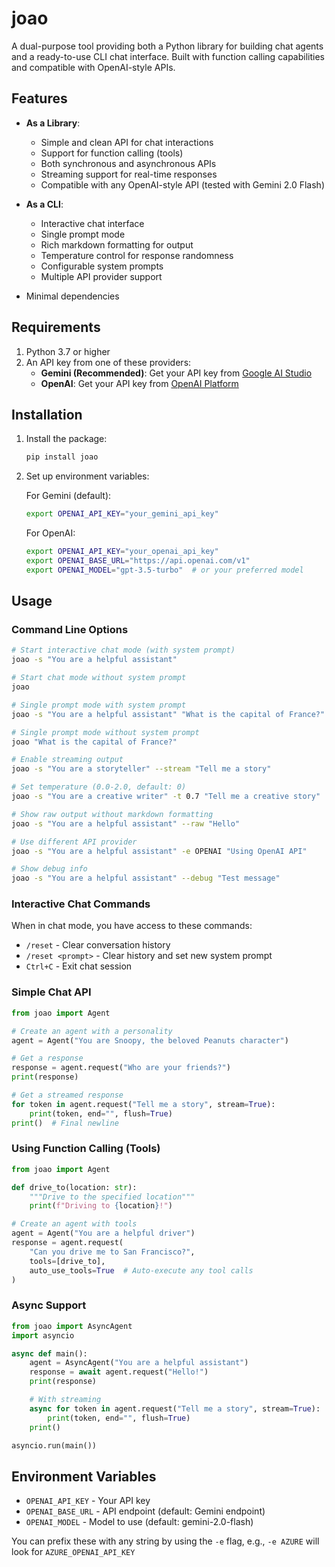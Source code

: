# joao

A dual-purpose tool providing both a Python library for building chat agents and a ready-to-use CLI chat interface. Built with function calling capabilities and compatible with OpenAI-style APIs.

## Features

- **As a Library**:
  - Simple and clean API for chat interactions
  - Support for function calling (tools)
  - Both synchronous and asynchronous APIs
  - Streaming support for real-time responses
  - Compatible with any OpenAI-style API (tested with Gemini 2.0 Flash)

- **As a CLI**:
  - Interactive chat interface
  - Single prompt mode
  - Rich markdown formatting for output
  - Temperature control for response randomness
  - Configurable system prompts
  - Multiple API provider support

- Minimal dependencies

## Requirements

1. Python 3.7 or higher
2. An API key from one of these providers:
   - **Gemini (Recommended)**: Get your API key from [Google AI Studio](https://makersuite.google.com/app/apikey)
   - **OpenAI**: Get your API key from [OpenAI Platform](https://platform.openai.com/api-keys)

## Installation

1. Install the package:
   ```bash
   pip install joao
   ```

2. Set up environment variables:

   For Gemini (default):
   ```bash
   export OPENAI_API_KEY="your_gemini_api_key"
   ```

   For OpenAI:
   ```bash
   export OPENAI_API_KEY="your_openai_api_key"
   export OPENAI_BASE_URL="https://api.openai.com/v1"
   export OPENAI_MODEL="gpt-3.5-turbo"  # or your preferred model
   ```

## Usage

### Command Line Options

```bash
# Start interactive chat mode (with system prompt)
joao -s "You are a helpful assistant"

# Start chat mode without system prompt
joao

# Single prompt mode with system prompt
joao -s "You are a helpful assistant" "What is the capital of France?"

# Single prompt mode without system prompt
joao "What is the capital of France?"

# Enable streaming output
joao -s "You are a storyteller" --stream "Tell me a story"

# Set temperature (0.0-2.0, default: 0)
joao -s "You are a creative writer" -t 0.7 "Tell me a creative story"

# Show raw output without markdown formatting
joao -s "You are a helpful assistant" --raw "Hello"

# Use different API provider
joao -s "You are a helpful assistant" -e OPENAI "Using OpenAI API"

# Show debug info
joao -s "You are a helpful assistant" --debug "Test message"
```

### Interactive Chat Commands

When in chat mode, you have access to these commands:
- `/reset` - Clear conversation history
- `/reset <prompt>` - Clear history and set new system prompt
- `Ctrl+C` - Exit chat session

### Simple Chat API

```python
from joao import Agent

# Create an agent with a personality
agent = Agent("You are Snoopy, the beloved Peanuts character")

# Get a response
response = agent.request("Who are your friends?")
print(response)

# Get a streamed response
for token in agent.request("Tell me a story", stream=True):
    print(token, end="", flush=True)
print()  # Final newline
```

### Using Function Calling (Tools)

```python
from joao import Agent

def drive_to(location: str):
    """Drive to the specified location"""
    print(f"Driving to {location}!")

# Create an agent with tools
agent = Agent("You are a helpful driver")
response = agent.request(
    "Can you drive me to San Francisco?", 
    tools=[drive_to],
    auto_use_tools=True  # Auto-execute any tool calls
)
```

### Async Support

```python
from joao import AsyncAgent
import asyncio

async def main():
    agent = AsyncAgent("You are a helpful assistant")
    response = await agent.request("Hello!")
    print(response)

    # With streaming
    async for token in agent.request("Tell me a story", stream=True):
        print(token, end="", flush=True)
    print()

asyncio.run(main())
```

## Environment Variables

- `OPENAI_API_KEY` - Your API key
- `OPENAI_BASE_URL` - API endpoint (default: Gemini endpoint)
- `OPENAI_MODEL` - Model to use (default: gemini-2.0-flash)

You can prefix these with any string by using the `-e` flag, e.g., `-e AZURE` will look for `AZURE_OPENAI_API_KEY`
